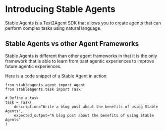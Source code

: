 # Introducing Stable Agents

Stable Agents is a Text2Agent SDK that allows you to create agents that can perform complex tasks using natural language.

## Stable Agents vs other Agent Frameworks

Stable Agents is different than other agent frameworks in that it is the only framework that is able to learn from past agentic experiences to improve future agentic experiences.

Here is a code snippet of a Stable Agent in action:

```
from stableagents.agent import Agent
from stableagents.task import Task

# Define a task
task = Task(
    description="Write a blog post about the benefits of using Stable Agents",
    expected_output="A blog post about the benefits of using Stable Agents"
)





